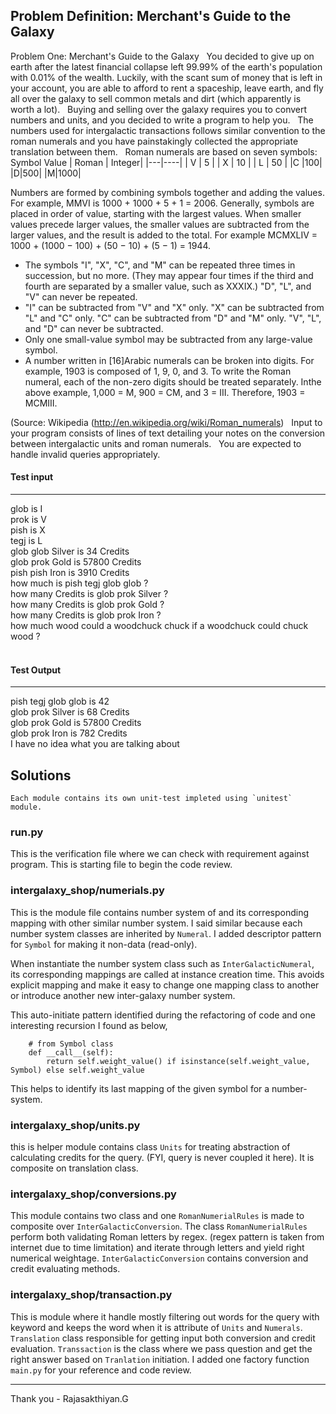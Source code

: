 ## Problem Definition: Merchant's Guide to the Galaxy

Problem One: Merchant&#39;s Guide to the Galaxy
 
You decided to give up on earth after the latest financial collapse left 99.99% of the
earth's population with 0.01% of the wealth. Luckily, with the scant sum of money that is
left in your account, you are able to afford to rent a spaceship, leave earth, and fly all
over the galaxy to sell common metals and dirt (which apparently is worth a lot).
 
Buying and selling over the galaxy requires you to convert numbers and units, and you
decided to write a program to help you.
 
The numbers used for intergalactic transactions follows similar convention to the roman
numerals and you have painstakingly collected the appropriate translation between
them.
 
Roman numerals are based on seven symbols:
 
Symbol Value
| Roman | Integer|
|---|----|
| V | 5  |
| X | 10 |
| L | 50 |
|C |100|
|D|500|
|M|1000|


Numbers are formed by combining symbols together and adding the values. For
example, MMVI is 1000 + 1000 + 5 + 1 = 2006. Generally, symbols are placed in order
of value, starting with the largest values. When smaller values precede larger values,
the smaller values are subtracted from the larger values, and the result is added to the
total. For example MCMXLIV = 1000 + (1000 − 100) + (50 − 10) + (5 − 1) = 1944.
 
- The symbols "I", "X", "C", and "M" can be repeated three times in succession, but
no more. (They may appear four times if the third and fourth are separated by a
smaller value, such as XXXIX.) "D", "L", and "V" can never be repeated.
-  "I" can be subtracted from "V" and "X" only. "X" can be subtracted from "L" and
"C" only. "C" can be subtracted from "D" and "M" only. "V", "L", and "D" can never
be subtracted.
-  Only one small-value symbol may be subtracted from any large-value symbol.
-  A number written in [16]Arabic numerals can be broken into digits. For example,
1903 is composed of 1, 9, 0, and 3. To write the Roman numeral, each of the
non-zero digits should be treated separately. Inthe above example, 1,000 = M,
900 = CM, and 3 = III. Therefore, 1903 = MCMIII.

(Source: Wikipedia (http://en.wikipedia.org/wiki/Roman_numerals)
 
Input to your program consists of lines of text detailing your notes on the conversion
between intergalactic units and roman numerals.
 
You are expected to handle invalid queries appropriately.
 
#### Test input
---

glob is I<br>
prok is V<br>
pish is X<br>
tegj is L<br>
glob glob Silver is 34 Credits<br>
glob prok Gold is 57800 Credits<br>
pish pish Iron is 3910 Credits<br>
how much is pish tegj glob glob ?<br>
how many Credits is glob prok Silver ?<br>
how many Credits is glob prok Gold ?<br>
how many Credits is glob prok Iron ?<br>
how much wood could a woodchuck chuck if a woodchuck could chuck wood ?<br>
 
#### Test Output
---

pish tegj glob glob is 42<br>
glob prok Silver is 68 Credits<br>
glob prok Gold is 57800 Credits<br>
glob prok Iron is 782 Credits<br>
I have no idea what you are talking about<br>


## Solutions

    Each module contains its own unit-test impleted using `unitest` module.

### run.py

This is the verification file where we can check with requirement against program. This is starting file to begin the code review.

### intergalaxy_shop/numerials.py

This is the module file contains number system of and its corresponding mapping with other similar number system. I said similar because each number system classes are inherited by `Numeral`. I added descriptor pattern for `Symbol` for making it non-data (read-only).

When instantiate the number system class such as `InterGalacticNumeral`, its corresponding mappings are called at instance creation time. This avoids explicit mapping and make it easy to change one mapping class to another or introduce another new inter-galaxy number system.

This auto-initiate pattern identified during the refactoring of code and one interesting recursion I found as below,

```
    # from Symbol class
    def __call__(self):
        return self.weight_value() if isinstance(self.weight_value, Symbol) else self.weight_value
```
This helps to identify its last mapping of the given symbol for a number-system.

### intergalaxy_shop/units.py

this is helper module contains class `Units` for treating abstraction of calculating credits for the query. (FYI, query is never coupled it here). It is composite on translation class.

### intergalaxy_shop/conversions.py

This module contains two class and one `RomanNumerialRules` is made to composite over `InterGalacticConversion`.
The class `RomanNumerialRules` perform both validating Roman letters by regex. (regex pattern is taken from internet due to time limitation) and iterate through letters and yield right numerical weightage. `InterGalacticConversion` contains conversion and credit evaluating methods.

### intergalaxy_shop/transaction.py

This is module where it handle mostly filtering out words for the query with keyword and keeps the word when it is attribute of `Units` and `Numerals`. `Translation` class responsible for getting input both conversion and credit evaluation. `Transsaction` is the class where we pass question and get the right answer based on `Tranlation` initiation. I added one factory function `main.py` for your reference and code review.

---
Thank you - Rajasakthiyan.G
  

